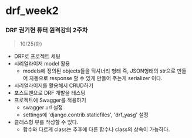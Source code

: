 # drf_week2
### DRF 권기현 튜터 원격강의 2주차

> 10/25(화)

- DRF로 프로젝트 세팅
- 시리얼라이저 model 활용
  - models에 정의된 objects들을 딕셔너리 형태 즉, JSON형태의 str으로 만들어 자동으로 response 할 수 있게 만들어 주는게 serializer 이다.
- 시리얼라이저를 활용해서 CRUD하기
- 포스트맨으로 DRF 개발을 테스팅
- 프로젝트에 Swagger를 적용하기
  - swagger url 설정
  - settings에 'django.contrib.staticfiles', 'drf_yasg' 설정
- 클래스형 뷰를 작성할 수 있다.
  - 함수와 다르게 class는 추후에 다른 함수나 class의 상속이 가능하다.
